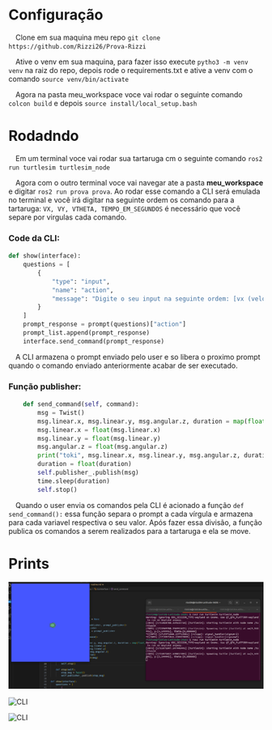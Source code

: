 # Configuração

&emsp;Clone em sua maquina meu repo `git clone https://github.com/Rizzi26/Prova-Rizzi`

&emsp;Ative o venv em sua maquina, para fazer isso execute `pytho3 -m venv venv` na raiz do repo, depois rode o requirements.txt e ative a venv com o comando `source venv/bin/activate`

&emsp;Agora na pasta meu_workspace voce vai rodar o seguinte comando `colcon build` e depois `source install/local_setup.bash`

# Rodadndo

&emsp;Em um terminal voce vai rodar sua tartaruga cm o seguinte comando `ros2 run turtlesim turtlesim_node`

&emsp;Agora com o outro terminal voce vai navegar ate a pasta **meu_workspace** e digitar `ros2 run prova prova`. Ao rodar esse comando a CLI será emulada no terminal e você irá digitar na seguinte ordem os comando para a tartaruga: `VX, VY, VTHETA, TEMPO_EM_SEGUNDOS` é necessário que você separe por virgulas cada comando.

### Code da CLI:

```python 
def show(interface):
    questions = [
        {
            "type": "input",
            "name": "action",
            "message": "Digite o seu input na seguinte ordem: [vx (velocidade x), vy (velocidade em y), vtheta (velocidade angular), tempo_em_segundos]",
        }
    ]
    prompt_response = prompt(questions)["action"]
    prompt_list.append(prompt_response)
    interface.send_command(prompt_response)
```

&emsp;A CLI armazena o prompt enviado pelo user e so libera o proximo prompt quando o comando enviado anteriormente acabar de ser executado.

### Função publisher:

```python 
    def send_command(self, command):
        msg = Twist()
        msg.linear.x, msg.linear.y, msg.angular.z, duration = map(float, command.split(','))
        msg.linear.x = float(msg.linear.x)
        msg.linear.y = float(msg.linear.y)
        msg.angular.z = float(msg.angular.z)
        print("toki", msg.linear.x, msg.linear.y, msg.angular.z, duration)
        duration = float(duration)
        self.publisher_.publish(msg)
        time.sleep(duration)
        self.stop()
```

&emsp;Quando o user envia os comandos pela CLI é acionado a função `def send_command():` essa função separa o prompt a cada vírgula e armazena para cada variavel respectiva o seu valor. Após fazer essa divisão, a função publica os comandos a serem realizados para a tartaruga e ela se move.

# Prints 

![CLI](/fotos/print1.png)

![CLI](../fotos/print2.png)

![CLI](../fotos/print3.png)


